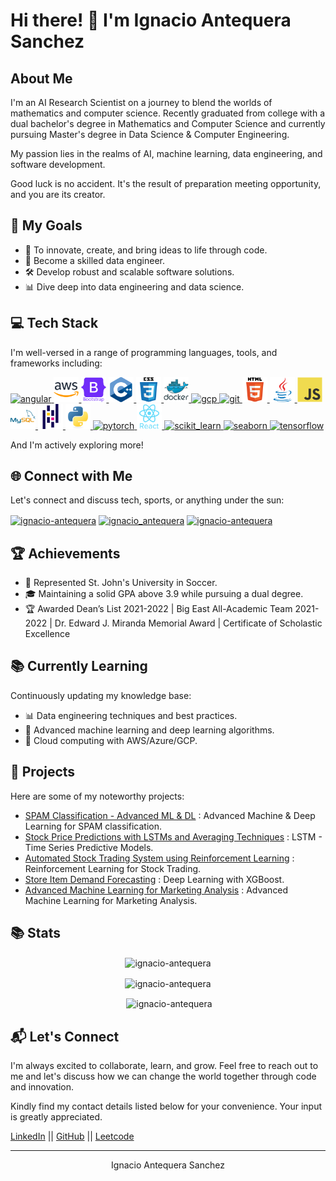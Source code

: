 <!-- Ignacio Antequera Sanchez -->
# Hi there! 👋 I'm Ignacio Antequera Sanchez

## About Me
I'm an AI Research Scientist on a journey to blend the worlds of mathematics and computer science. Recently graduated from college with a dual bachelor's degree in Mathematics and Computer Science and currently pursuing Master's degree in Data Science & Computer Engineering. 

My passion lies in the realms of AI, machine learning, data engineering, and software development.

Good luck is no accident. It's the result of preparation meeting opportunity, and you are its creator.

## 🚀 My Goals
- 🌟 To innovate, create, and bring ideas to life through code.
- 🤖 Become a skilled data engineer.
- 🛠️ Develop robust and scalable software solutions.
- 📊 Dive deep into data engineering and data science.

## 💻 Tech Stack
I'm well-versed in a range of programming languages, tools, and frameworks including:

<p align="left"> <a href="https://angular.io" target="_blank" rel="noreferrer"> <img src="https://angular.io/assets/images/logos/angular/angular.svg" alt="angular" width="40" height="40"/> </a> <a href="https://aws.amazon.com" target="_blank" rel="noreferrer"> <img src="https://raw.githubusercontent.com/devicons/devicon/master/icons/amazonwebservices/amazonwebservices-original-wordmark.svg" alt="aws" width="40" height="40"/> </a> <a href="https://getbootstrap.com" target="_blank" rel="noreferrer"> <img src="https://raw.githubusercontent.com/devicons/devicon/master/icons/bootstrap/bootstrap-plain-wordmark.svg" alt="bootstrap" width="40" height="40"/> </a> <a href="https://www.w3schools.com/cpp/" target="_blank" rel="noreferrer"> <img src="https://raw.githubusercontent.com/devicons/devicon/master/icons/cplusplus/cplusplus-original.svg" alt="cplusplus" width="40" height="40"/> </a> <a href="https://www.w3schools.com/css/" target="_blank" rel="noreferrer"> <img src="https://raw.githubusercontent.com/devicons/devicon/master/icons/css3/css3-original-wordmark.svg" alt="css3" width="40" height="40"/> </a> <a href="https://www.docker.com/" target="_blank" rel="noreferrer"> <img src="https://raw.githubusercontent.com/devicons/devicon/master/icons/docker/docker-original-wordmark.svg" alt="docker" width="40" height="40"/> </a> <a href="https://cloud.google.com" target="_blank" rel="noreferrer"> <img src="https://www.vectorlogo.zone/logos/google_cloud/google_cloud-icon.svg" alt="gcp" width="40" height="40"/> </a> <a href="https://git-scm.com/" target="_blank" rel="noreferrer"> <img src="https://www.vectorlogo.zone/logos/git-scm/git-scm-icon.svg" alt="git" width="40" height="40"/> </a> <a href="https://www.w3.org/html/" target="_blank" rel="noreferrer"> <img src="https://raw.githubusercontent.com/devicons/devicon/master/icons/html5/html5-original-wordmark.svg" alt="html5" width="40" height="40"/> </a> <a href="https://www.java.com" target="_blank" rel="noreferrer"> <img src="https://raw.githubusercontent.com/devicons/devicon/master/icons/java/java-original.svg" alt="java" width="40" height="40"/> </a> <a href="https://developer.mozilla.org/en-US/docs/Web/JavaScript" target="_blank" rel="noreferrer"> <img src="https://raw.githubusercontent.com/devicons/devicon/master/icons/javascript/javascript-original.svg" alt="javascript" width="40" height="40"/> </a> </a> <a href="https://www.mysql.com/" target="_blank" rel="noreferrer"> <img src="https://raw.githubusercontent.com/devicons/devicon/master/icons/mysql/mysql-original-wordmark.svg" alt="mysql" width="40" height="40"/> </a> <a href="https://pandas.pydata.org/" target="_blank" rel="noreferrer"> <img src="https://raw.githubusercontent.com/devicons/devicon/2ae2a900d2f041da66e950e4d48052658d850630/icons/pandas/pandas-original.svg" alt="pandas" width="40" height="40"/> </a> <a href="https://www.python.org" target="_blank" rel="noreferrer"> <img src="https://raw.githubusercontent.com/devicons/devicon/master/icons/python/python-original.svg" alt="python" width="40" height="40"/> </a> <a href="https://pytorch.org/" target="_blank" rel="noreferrer"> <img src="https://www.vectorlogo.zone/logos/pytorch/pytorch-icon.svg" alt="pytorch" width="40" height="40"/> </a> <a href="https://reactjs.org/" target="_blank" rel="noreferrer"> <img src="https://raw.githubusercontent.com/devicons/devicon/master/icons/react/react-original-wordmark.svg" alt="react" width="40" height="40"/> </a> <a href="https://scikit-learn.org/" target="_blank" rel="noreferrer"> <img src="https://upload.wikimedia.org/wikipedia/commons/0/05/Scikit_learn_logo_small.svg" alt="scikit_learn" width="40" height="40"/> </a> <a href="https://seaborn.pydata.org/" target="_blank" rel="noreferrer"> <img src="https://seaborn.pydata.org/_images/logo-mark-lightbg.svg" alt="seaborn" width="40" height="40"/> </a> <a href="https://www.tensorflow.org" target="_blank" rel="noreferrer"> <img src="https://www.vectorlogo.zone/logos/tensorflow/tensorflow-icon.svg" alt="tensorflow" width="40" height="40"/> </a> </p>

And I'm actively exploring more!

## 🌐 Connect with Me
Let's connect and discuss tech, sports, or anything under the sun:
<p align="left">
<a href="https://linkedin.com/in/ignacio-antequera" target="blank"><img align="center" src="https://raw.githubusercontent.com/rahuldkjain/github-profile-readme-generator/master/src/images/icons/Social/linked-in-alt.svg" alt="ignacio-antequera" height="30" width="40" /></a>
<a href="https://www.leetcode.com/ignacio_antequera" target="blank"><img align="center" src="https://raw.githubusercontent.com/rahuldkjain/github-profile-readme-generator/master/src/images/icons/Social/leet-code.svg" alt="ignacio_antequera" height="30" width="40" /></a>
<a href="https://ignacio-antequera.netlify.app/" target="blank"><img align="center" src="https://cdn-icons-png.flaticon.com/512/4117/4117111.png" alt="ignacio-antequera" height="30" width="40" /></a>
</p>

## 🏆 Achievements
- 🏅 Represented St. John's University in Soccer.
- 🎓 Maintaining a solid GPA above 3.9 while pursuing a dual degree.
- 🏆 Awarded Dean’s List 2021-2022 | Big East All-Academic Team 2021-2022 | Dr. Edward J. Miranda Memorial Award | Certificate of Scholastic Excellence

## 📚 Currently Learning
Continuously updating my knowledge base:
- 📊 Data engineering techniques and best practices.
- 🤖 Advanced machine learning and deep learning algorithms.
- 🧰 Cloud computing with AWS/Azure/GCP.

## 🎯 Projects
Here are some of my noteworthy projects:
- [SPAM Classification - Advanced ML & DL](https://github.com/Ignacio-Antequera/SPAM_Classification_ML-DL) : Advanced Machine & Deep Learning for SPAM classification.
- [Stock Price Predictions with LSTMs and Averaging Techniques](https://github.com/Ignacio-Antequera/Stock-Market-Predictions-with-LSTM-Neural-Networks) : LSTM - Time Series Predictive Models.
- [Automated Stock Trading System using Reinforcement Learning](https://github.com/Ignacio-Antequera/Reinforcement-Learning---Trading) : Reinforcement Learning for Stock Trading.
- [Store Item Demand Forecasting](https://github.com/Ignacio-Antequera/SPAM_Classification_ML-DL) : Deep Learning with XGBoost.
- [Advanced Machine Learning for Marketing Analysis](https://github.com/Ignacio-Antequera/Marketing-Analysis---Advanced-ML) : Advanced Machine Learning for Marketing Analysis.

## 📚 Stats

<p align="center"><img align="center" src="https://github-readme-stats.vercel.app/api/top-langs?username=ignacio-antequera&show_icons=true&locale=en&layout=compact" alt="ignacio-antequera" /></p>

<p align="center"><img align="center" src="https://github-readme-streak-stats.herokuapp.com/?user=ignacio-antequera&" alt="ignacio-antequera" /></p>

<p align="center">&nbsp;<img align="center" src="https://github-readme-stats.vercel.app/api?username=ignacio-antequera&show_icons=true&locale=en" alt="ignacio-antequera" /></p>

## 📬 Let's Connect
I'm always excited to collaborate, learn, and grow. Feel free to reach out to me and let's discuss how we can change the world together through code and innovation.

Kindly find my contact details listed below for your convenience. Your input is greatly appreciated.

[LinkedIn](https://www.linkedin.com/in/ignacio-antequera)  ||  [GitHub](https://github.com/Ignacio-Antequera)  ||  [Leetcode](https://leetcode.com/Ignacio_antequera)

---

<p align="center"> Ignacio Antequera Sanchez </p>
